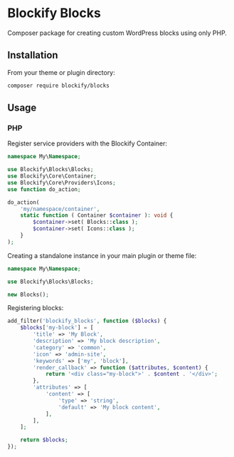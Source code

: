 # Blockify Blocks

Composer package for creating custom WordPress blocks using only PHP.

## Installation

From your theme or plugin directory:

```bash
composer require blockify/blocks
```

## Usage

### PHP

Register service providers with the Blockify Container:

```php
namespace My\Namespace;

use Blockify\Blocks\Blocks;
use Blockify\Core\Container;
use Blockify\Core\Providers\Icons;
use function do_action;

do_action(
	'my/namespace/container',
	static function ( Container $container ): void {
		$container->set( Blocks::class );
		$container->set( Icons::class );
	}
);

```

Creating a standalone instance in your main plugin or theme file:

```php
namespace My\Namespace;

use Blockify\Blocks\Blocks;

new Blocks();
```

Registering blocks:

```php
add_filter('blockify_blocks', function ($blocks) {
	$blocks['my-block'] = [
		'title' => 'My Block',
		'description' => 'My block description',
		'category' => 'common',
		'icon' => 'admin-site',
		'keywords' => ['my', 'block'],
		'render_callback' => function ($attributes, $content) {
			return '<div class="my-block">' . $content . '</div>';
		},
		'attributes' => [
			'content' => [
				'type' => 'string',
				'default' => 'My block content',
			],
		],
	];

	return $blocks;
});
```

